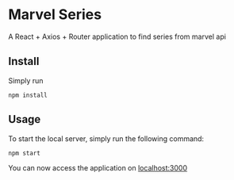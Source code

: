 # Marvel Series

A React + Axios + Router application to find series from marvel api

## Install

Simply run

```shell
npm install
```

## Usage

To start the local server, simply run the following command:

```shell
npm start
```

You can now access the application on [localhost:3000](http://localhost:3000)
